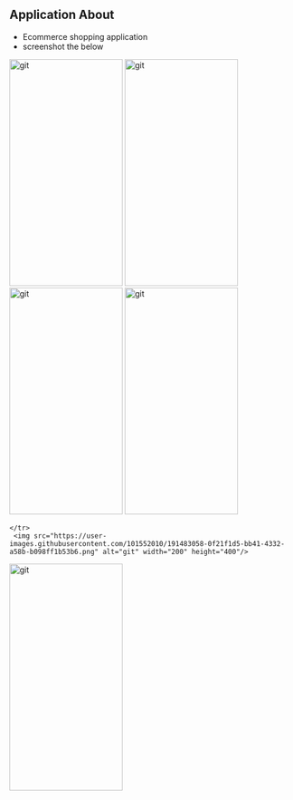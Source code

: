  ## Application About 
-  Ecommerce shopping application 
-  screenshot the below 


 
 <tr>
<img
 src="https://user-images.githubusercontent.com/101552010/191482902-d70d695c-3754-463b-b203-1f850df49d71.png" alt="git" width="200" height="400"/>
  <img src="https://user-images.githubusercontent.com/101552010/191482932-857cc374-f90c-4ba1-ad87-4564a0c20559.png" alt="git" width="200" height="400"/>
   <img src="https://user-images.githubusercontent.com/101552010/191483035-372b5259-e198-405e-8e33-2951c371c226.png" alt="git" width="200" height="400"/>
    <img src="https://user-images.githubusercontent.com/101552010/191483046-9faab78f-45a4-4771-91af-d33cde8d1515.png" alt="git" width="200" height="400"/>
    
    </tr>
     <img src="https://user-images.githubusercontent.com/101552010/191483058-0f21f1d5-bb41-4332-a58b-b098ff1b53b6.png" alt="git" width="200" height="400"/>
  <img src="https://user-images.githubusercontent.com/101552010/191483066-eafbc01d-19dd-4d5a-a932-38f7517eeafe.png" alt="git" width="200" height="400"/>
 
